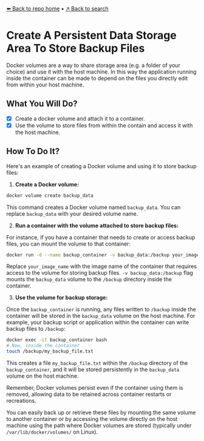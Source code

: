 [⬅️ Back to repo home](https://github.com/Blankscreen-exe/docker-practice) ▪️ [↗️ Back to search](https://blankscreen-exe.github.io/docker-practice/)

# Create A Persistent Data Storage Area To Store Backup Files

Docker volumes are a way to share storage area (e.g. a folder of your choice) and use it with the host machine. In this way the application running inside the container can be made to depend on the files you directly edit from within your host machine. 

## What You Will Do?

- [x] Create a docker volume and attach it to a container.
- [x] Use the volume to store files from within the contain and access it with the host machine.

## How To Do It?

Here's an example of creating a Docker volume and using it to store backup files:

1. **Create a Docker volume:**

```bash
docker volume create backup_data
```

This command creates a Docker volume named `backup_data`. You can replace `backup_data` with your desired volume name.

2. **Run a container with the volume attached to store backup files:**

For instance, if you have a container that needs to create or access backup files, you can mount the volume to that container:

```bash
docker run -d --name backup_container -v backup_data:/backup your_image_name
```

Replace `your_image_name` with the image name of the container that requires access to the volume for storing backup files. `-v backup_data:/backup` flag mounts the `backup_data` volume to the `/backup` directory inside the container.

3. **Use the volume for backup storage:**

Once the `backup_container` is running, any files written to `/backup` inside the container will be stored in the `backup_data` volume on the host machine. For example, your backup script or application within the container can write backup files to `/backup`:

```bash
docker exec -it backup_container bash
# Now, inside the container
touch /backup/my_backup_file.txt
```

This creates a file `my_backup_file.txt` within the `/backup` directory of the `backup_container`, and it will be stored persistently in the `backup_data` volume on the host machine.

Remember, Docker volumes persist even if the container using them is removed, allowing data to be retained across container restarts or recreations.

You can easily back up or retrieve these files by mounting the same volume to another container or by accessing the volume directly on the host machine using the path where Docker volumes are stored (typically under `/var/lib/docker/volumes/` on Linux).

